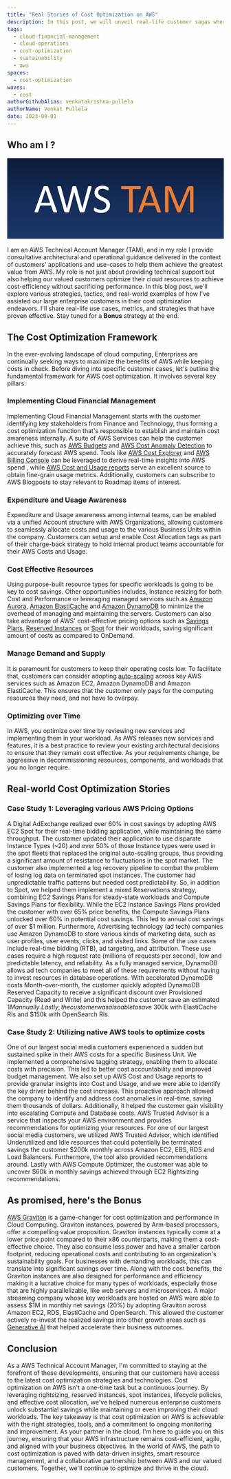 ```yaml
---
title: "Real Stories of Cost Optimization on AWS"
description: In this post, we will unveil real-life customer sagas where businesses harnessed the power of AWS to supercharge their savings  
tags:
  - cloud-financial-management
  - cloud-operations
  - cost-optimization
  - sustainability
  - aws
spaces:
  - cost-optimization
waves:
  - cost
authorGithubAlias: venkatakrishna-pullela
authorName: Venkat Pullela
date: 2023-09-01
---
```


## Who am I ?

![AWS TAM](images/AWS-TAM.png)

 I am an AWS Technical Account Manager (TAM), and in my role I provide consultative architectural and operational guidance delivered in the context of customers' applications and use-cases to help them achieve the greatest value from AWS. My role is not just about providing technical support but also helping our valued customers optimize their cloud resources to achieve cost-efficiency without sacrificing performance. In this blog post, we'll explore various strategies, tactics, and real-world examples of how I've assisted our large enterprise customers in their cost optimization endeavors. I'll share real-life use cases, metrics, and strategies that have proven effective. Stay tuned for a **Bonus** strategy at the end.

## The Cost Optimization Framework

In the ever-evolving landscape of cloud computing, Enterprises are continually seeking ways to maximize the benefits of AWS while keeping costs in check. Before diving into specific customer cases, let's outline the fundamental framework for AWS cost optimization. It involves several key pillars:

### Implementing Cloud Financial Management

Implementing Cloud Financial Management starts with the customer identifying key stakeholders from Finance and Technology, thus forming a cost optimization function that's responsible to establish and maintain cost awareness internally. A suite of AWS Services can help the customer achieve this, such as [AWS Budgets](https://aws.amazon.com/aws-cost-management/aws-budgets/?sc_channel=el&sc_campaign=costwave&sc_content=enterprise-secrets-real-stories-of-cost-optimization-on-aws&sc_geo=mult&sc_country=mult&sc_outcome=acq) and [AWS Cost Anomaly Detection](https://aws.amazon.com/aws-cost-management/aws-cost-anomaly-detection/?sc_channel=el&sc_campaign=costwave&sc_content=enterprise-secrets-real-stories-of-cost-optimization-on-aws&sc_geo=mult&sc_country=mult&sc_outcome=acq) to accurately forecast AWS spend. Tools like [AWS Cost Explorer](https://aws.amazon.com/aws-cost-management/aws-cost-explorer/?sc_channel=el&sc_campaign=costwave&sc_content=enterprise-secrets-real-stories-of-cost-optimization-on-aws&sc_geo=mult&sc_country=mult&sc_outcome=acq) and [AWS Billing Console](https://aws.amazon.com/aws-cost-management/aws-billing/?sc_channel=el&sc_campaign=costwave&sc_content=enterprise-secrets-real-stories-of-cost-optimization-on-aws&sc_geo=mult&sc_country=mult&sc_outcome=acq) can be leveraged to derive real-time insights into AWS spend , while [AWS Cost and Usage reports](https://docs.aws.amazon.com/cur/latest/userguide/what-is-cur.html/?sc_channel=el&sc_campaign=costwave&sc_content=enterprise-secrets-real-stories-of-cost-optimization-on-aws&sc_geo=mult&sc_country=mult&sc_outcome=acq) serve an excellent source to obtain fine-grain usage metrics. Additionally, customers can subscribe to AWS Blogposts to stay relevant to Roadmap items of interest.

### Expenditure and Usage Awareness

Expenditure and Usage awareness among internal teams, can be enabled via a unified Account structure with AWS Organizations, allowing customers to seamlessly allocate costs and usage to the various Business Units within the company. Customers can setup and enable Cost Allocation tags as part of their charge-back strategy to hold internal product teams accountable for their AWS Costs and Usage.

### Cost Effective Resources

Using purpose-built resource types for specific workloads is going to be key to cost savings. Other opportunities includes, Instance resizing for both Cost and Performance or leveraging managed services such as [Amazon Aurora](https://docs.aws.amazon.com/AmazonRDS/latest/AuroraUserGuide/CHAP_AuroraOverview.html/?sc_channel=el&sc_campaign=costwave&sc_content=enterprise-secrets-real-stories-of-cost-optimization-on-aws&sc_geo=mult&sc_country=mult&sc_outcome=acq), [Amazon ElastiCache](https://aws.amazon.com/elasticache/?sc_channel=el&sc_campaign=costwave&sc_content=enterprise-secrets-real-stories-of-cost-optimization-on-aws&sc_geo=mult&sc_country=mult&sc_outcome=acq) and [Amazon DynamoDB](https://aws.amazon.com/dynamodb/?sc_channel=el&sc_campaign=costwave&sc_content=enterprise-secrets-real-stories-of-cost-optimization-on-aws&sc_geo=mult&sc_country=mult&sc_outcome=acq) to minimize the overhead of managing and maintaining the servers. Customers can also take advantage of AWS' cost-effective pricing options such as [Savings Plans](https://aws.amazon.com/savingsplans/?sc_channel=el&sc_campaign=costwave&sc_content=enterprise-secrets-real-stories-of-cost-optimization-on-aws&sc_geo=mult&sc_country=mult&sc_outcome=acq), [Reserved Instances](https://aws.amazon.com/ec2/pricing/reserved-instances/?sc_channel=el&sc_campaign=costwave&sc_content=enterprise-secrets-real-stories-of-cost-optimization-on-aws&sc_geo=mult&sc_country=mult&sc_outcome=acq) or [Spot](https://aws.amazon.com/ec2/spot/?sc_channel=el&sc_campaign=costwave&sc_content=enterprise-secrets-real-stories-of-cost-optimization-on-aws&sc_geo=mult&sc_country=mult&sc_outcome=acq) for their workloads, saving significant amount of costs as compared to OnDemand.

### Manage Demand and Supply

It is paramount for customers to keep their operating costs low. To facilitate that, customers can consider adopting [auto-scaling](https://aws.amazon.com/autoscaling/?sc_channel=el&sc_campaign=costwave&sc_content=enterprise-secrets-real-stories-of-cost-optimization-on-aws&sc_geo=mult&sc_country=mult&sc_outcome=acq) across key AWS services such as Amazon EC2, Amazon DynamoDB and Amazon ElastiCache. This ensures that the customer only pays for the computing resources they need, and not have to overpay.

### Optimizing over Time

In AWS, you optimize over time by reviewing new services and implementing them in your workload. As AWS releases new services and features, it is a best practice to review your existing architectural decisions to ensure that they remain cost effective. As your requirements change, be aggressive in decommissioning resources, components, and workloads that you no longer require.

## Real-world Cost Optimization Stories

### Case Study 1: Leveraging various AWS Pricing Options

A Digital AdExchange realized over 60% in cost savings by adopting AWS EC2 Spot for their real-time bidding application, while maintaining the same throughput. The customer updated their application to use disparate Instance Types (~20) and over 50% of those Instance types were used in the spot fleets that replaced the original auto-scaling groups, thus providing a significant amount of resistance to fluctuations in the spot market. The customer also implemented a log recovery pipeline to combat the problem of losing log data on terminated spot instances. The customer had unpredictable traffic patterns but needed cost predictability. So, in addition to Spot, we helped them implement a mixed Reservations strategy, combining EC2 Savings Plans for steady-state workloads and Compute Savings Plans for flexibility. While the EC2 Instance Savings Plans provided the customer with over 65% price benefits, the Compute Savings Plans unlocked over 60% in potential cost savings. This led to annual cost savings of over $1 million. Furthermore, Advertising technology (ad tech) companies use Amazon DynamoDB to store various kinds of marketing data, such as user profiles, user events, clicks, and visited links. Some of the use cases include real-time bidding (RTB), ad targeting, and attribution. These use cases require a high request rate (millions of requests per second), low and predictable latency, and reliability. As a fully managed service, DynamoDB allows ad tech companies to meet all of these requirements without having to invest resources in database operations. With accelerated DynamoDB costs Month-over-month, the customer quickly adopted DynamoDB Reserved Capacity to receive a significant discount over Provisioned Capacity (Read and Write) and this helped the customer save an estimated $1M annually. Lastly, the customer was also able to save ~$300k with ElastiCache RIs and $150k with OpenSearch RIs.

### Case Study 2: Utilizing native AWS tools to optimize costs

One of our largest social media customers experienced a sudden but sustained spike in their AWS costs for a specific Business Unit. We implemented a comprehensive tagging strategy, enabling them to allocate costs with precision. This led to better cost accountability and improved budget management. 
We also set up AWS Cost and Usage reports to provide granular insights into Cost and Usage, and we were able to identify the key driver behind the cost increase. This proactive approach allowed the company to identify and address cost anomalies in real-time, saving them thousands of dollars. Additionally, it helped the customer gain visibility into escalating Compute and Database costs. AWS Trusted Advisor is a service that inspects your AWS environment and provides recommendations for optimizing your resources. For one of our largest social media customers, we utilized AWS Trusted Advisor, which identified Underutilized and Idle resources that could potentially be terminated savings the customer $200k monthly across Amazon EC2, EBS, RDS and Load Balancers. Furthermore, the tool also provided recommendations around. Lastly with AWS Compute Optimizer, the customer was able to uncover $60k in monthly savings achieved through EC2 Rightsizing recommendations.

## As promised, here's the Bonus

[AWS Graviton](https://aws.amazon.com/ec2/graviton/?sc_channel=el&sc_campaign=costwave&sc_content=enterprise-secrets-real-stories-of-cost-optimization-on-aws&sc_geo=mult&sc_country=mult&sc_outcome=acq) is a game-changer for cost optimization and performance in Cloud Computing. Graviton instances, powered by Arm-based processors, offer a compelling value proposition. Graviton instances typically come at a lower price point compared to their x86 counterparts, making them a cost-effective choice. They also consume less power and have a smaller carbon footprint, reducing operational costs and contributing to an organization's sustainability goals. For businesses with demanding workloads, this can translate into significant savings over time. Along with the cost benefits, the Graviton instances are also designed for performance  and efficiency making it a lucrative choice for many types of workloads, especially those that are highly parallelizable, like web servers and microservices. A major streaming company whose key workloads are hosted on AWS were able to assess $1M in monthly net savings (20%) by adopting Graviton across Amazon EC2, RDS, ElastiCache and OpenSearch. This allowed the customer actively re-invest the realized savings into other growth areas such as [Generative AI](https://aws.amazon.com/generative-ai/?sc_channel=el&sc_campaign=costwave&sc_content=enterprise-secrets-real-stories-of-cost-optimization-on-aws&sc_geo=mult&sc_country=mult&sc_outcome=acq) that helped accelerate their business outcomes.

## Conclusion

As a AWS Technical Account Manager, I'm committed to staying at the forefront of these developments, ensuring that our customers have access to the latest cost optimization strategies and technologies. Cost optimization on AWS isn't a one-time task but a continuous journey. By leveraging rightsizing, reserved instances, spot instances, lifecycle policies, and effective cost allocation, we've helped numerous enterprise customers unlock substantial savings while maintaining or even improving their cloud workloads. The key takeaway is that cost optimization on AWS is achievable with the right strategies, tools, and a commitment to ongoing monitoring and improvement. As your partner in the cloud, I'm here to guide you on this journey, ensuring that your AWS infrastructure remains cost-efficient, agile, and aligned with your business objectives. In the world of AWS, the path to cost optimization is paved with data-driven insights, smart resource management, and a collaborative partnership between AWS and our valued customers. Together, we'll continue to optimize and thrive in the cloud.
